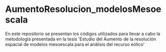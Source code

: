 # AumentoResolucion_modelosMesoescala

En este repositorio se presentan los códigos utilizados para llevar a cabo la metodología presentada en la tesis 'Estudio del Aumento de la resolución espacial de modelos mesoescala para el análisis del recurso eólico'
